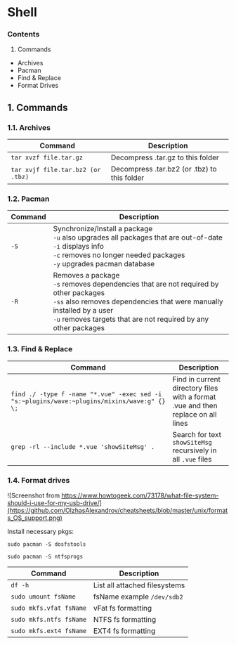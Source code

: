 # Shell
### Contents
1. Commands
- Archives
- Pacman
- Find & Replace
- Format Drives


## 1. Commands
### 1.1. Archives

| Command | Description |
|---|---|
|`tar xvzf file.tar.gz`| Decompress .tar.gz to this folder |
|`tar xvjf file.tar.bz2 (or .tbz)`| Decompress .tar.bz2 (or .tbz) to this folder |

### 1.2. Pacman
| Command | Description |
|---|---|
|`-S`| Synchronize/Install a package<br>`-u` also upgrades all packages that are out-of-date<br>`-i` displays info<br>`-c` removes no longer needed packages<br>`-y` upgrades pacman database |
|`-R`| Removes a package<br>`-s` removes dependencies that are not required by other packages<br>`-ss` also removes dependencies that were manually installed by a user<br>`-u` removes targets that are not required by any other packages |

### 1.3. Find & Replace

| Command | Description |
|---|---|
|`find ./ -type f -name "*.vue" -exec sed -i "s:~plugins/wave:~plugins/mixins/wave:g" {} \;`| Find in current directory files with a format .vue and then replace on all lines |
|`grep -rl --include *.vue 'showSiteMsg' .`|Search for text `showSiteMsg` recursively in all `.vue` files|

### 1.4. Format drives
![Screenshot from https://www.howtogeek.com/73178/what-file-system-should-i-use-for-my-usb-drive/](https://github.com/OlzhasAlexandrov/cheatsheets/blob/master/unix/formats_OS_support.png)

Install necessary pkgs:

`sudo pacman -S dosfstools`

`sudo pacman -S ntfsprogs`

| Command | Description |
|---|---|
|`df -h`| List all attached filesystems |
|`sudo umount fsName`|fsName example `/dev/sdb2`|
|`sudo mkfs.vfat fsName`|vFat fs formatting|
|`sudo mkfs.ntfs fsName`|NTFS fs formatting|
|`sudo mkfs.ext4 fsName`|EXT4 fs formatting|
